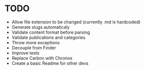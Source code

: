 # TODO

- Allow file extension to be changed (currently .md is hardcoded)
- Generate slugs automaticaly
- Validate content format before parsing
- Validate publications and categories
- Throw more exceptions
- Decouple from Finder
- Improve tests
- Replace Carbon with Chronos
- Create a basic Readme for other devs
